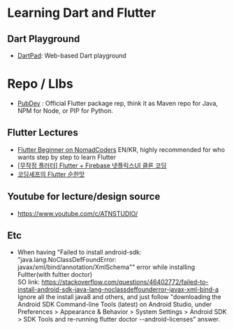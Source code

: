 # Learning Dart and Flutter

## Dart Playground
* [DartPad](http://dartpad.dev): Web-based Dart playground

# Repo / LIbs
* [PubDev](https://pub.dev) : Official Flutter package rep, think it as Maven repo for Java, NPM for Node, or PIP for Python.

## Flutter Lectures
* [Flutter Beginner on NomadCoders](https://nomadcoders.co/flutter-for-beginners/) EN/KR, highly recommended for who wants step by step to learn Flutter
* [[무작정 플러터] Flutter + Firebase 넷플릭스UI 클론 코딩](https://edu.goorm.io/lecture/19172/무작정-플러터-flutter-firebase-넷플릭스ui-클론-코딩)
* [코딩셰프의 Flutter 순한맛](https://edu.goorm.io/learn/lecture/21167/코딩셰프의-flutter-순한맛)

## Youtube for lecture/design source
* https://www.youtube.com/c/ATNSTUDIO/

## Etc
* When having "Failed to install android-sdk: "java.lang.NoClassDefFoundError: javax/xml/bind/annotation/XmlSchema"" error while installing Fultter(with fultter doctor)<br/>
  SO link: https://stackoverflow.com/questions/46402772/failed-to-install-android-sdk-java-lang-noclassdeffounderror-javax-xml-bind-a
   Ignore all the install java8 and others, and just follow "downloading the Android SDK Command-line Tools (latest) on Android Studio, under Preferences > Appearance & Behavior > System Settings > Android SDK > SDK Tools and re-running flutter doctor --android-licenses" answer.
